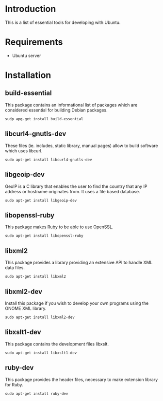 # Introduction

This is a list of essential tools for developing with Ubuntu.

# Requirements

* Ubuntu server

# Installation

## build-essential

This package contains an informational list of packages which are considered essential for building Debian packages.

    sudp apg-get install build-essential

## libcurl4-gnutls-dev

These files (ie. includes, static library, manual pages) allow to build software which uses libcurl.

    sudo apt-get install libcurl4-gnutls-dev

## libgeoip-dev

GeoIP is a C library that enables the user to find the country that any IP address or hostname originates from. It uses a file based database.

    sudo apt-get install libgeoip-dev
    
## libopenssl-ruby

This package makes Ruby to be able to use OpenSSL.

    sudo apt-get install libopenssl-ruby

## libxml2

This package provides a library providing an extensive API to handle XML data files.

    sudo apt-get install libxml2
    
## libxml2-dev

Install this package if you wish to develop your own programs using the GNOME XML library.

    sudo apt-get install libxml2-dev
    
## libxslt1-dev

This package contains the development files libxslt.

    sudo apt-get install libxslt1-dev

## ruby-dev

This package provides the header files, necessary to make extension library for Ruby.

    sudo apt-get install ruby-dev